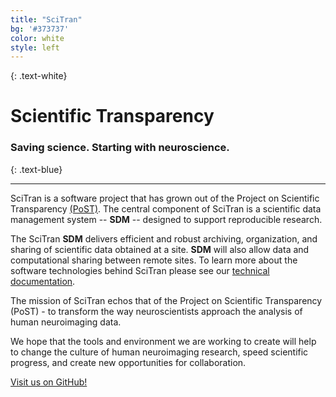 ```yaml
---
title: "SciTran"
bg: '#373737'
color: white
style: left
---
```


{: .text-white}
# Scientific Transparency


### Saving science. Starting with neuroscience.
{: .text-blue}

---


SciTran is a software project that has grown out of the Project on Scientific Transparency [(PoST)](http://post.stanford.edu). The central component of SciTran is a scientific data management system -- **SDM** -- designed to support reproducible research.  

The SciTran **SDM** delivers efficient and robust archiving, organization, and sharing of scientific data obtained at a site. **SDM** will also allow data and computational sharing between remote sites. To learn more about the software technologies behind SciTran please see our [technical documentation](/doc). 


The mission of SciTran echos that of the Project on Scientific Transparency (PoST) - to transform the way neuroscientists approach the analysis of human neuroimaging data. 

We hope that the tools and environment we are working to create will help to change the culture of human neuroimaging research, speed scientific progress, and create new opportunities for collaboration.


<span id="forkongithub">
  <a href="{{ site.source_link }}" class="bg-fork">
    Visit us on GitHub!
  </a>
</span>

